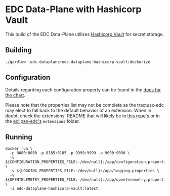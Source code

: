 # EDC Data-Plane with Hashicorp Vault

This build of the EDC Data-Plane utilizes [Hashicorp Vault](https://www.vaultproject.io/) for secret storage.

## Building

```shell
./gardlew :edc-dataplane:edc-dataplane-hashicorp-vault:dockerize
```

## Configuration

Details regarding each configuration property can be found in the [docs for the chart](../../charts/tractusx-connector/README.md).

Please note that the properties list may not be complete as the tractusx-edc may elect to fall back to the default behavior of an
extension. When in doubt, check the extensions' README that will likely be in [this repo's](../../edc-extensions) or in the [eclipse-edc's](https://github.com/eclipse-edc/Connector/tree/main/extensions)
`extensions` folder.

## Running

```shell
docker run \
  -p 8080:8080 -p 8185:8185 -p 9999:9999 -p 9090:9090 \
  -v ${CONFIGURATION_PROPERTIES_FILE:-/dev/null}:/app/configuration.properties \
  -v ${LOGGING_PROPERTIES_FILE:-/dev/null}:/app/logging.properties \
  -v ${OPENTELEMETRY_PROPERTIES_FILE:-/dev/null}:/app/opentelemetry.properties \
  -i edc-dataplane-hashicorp-vault:latest
```
